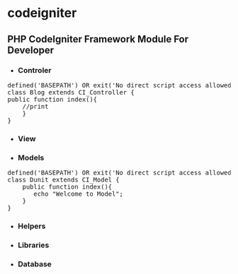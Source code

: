 # codeigniter

## PHP CodeIgniter Framework Module For Developer

- ### Controler

<pre>
defined('BASEPATH') OR exit('No direct script access allowed');
class Blog extends CI_Controller {
public function index(){
    //print
    }
}
</pre>

- ### View
- ### Models

<pre>
defined('BASEPATH') OR exit('No direct script access allowed');
class Dunit extends CI_Model {
	public function index(){
	   echo "Welcome to Model";
	}
}
</pre>
- ### Helpers
- ### Libraries
- ### Database

